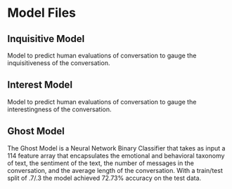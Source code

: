 # Model Files

## Inquisitive Model
Model to predict human evaluations of conversation to gauge the inquisitiveness of the conversation.

## Interest Model
Model to predict human evaluations of conversation to gauge the interestingness of the conversation.

## Ghost Model
The Ghost Model is a Neural Network Binary Classifier that takes as input a 114 feature array that encapsulates the emotional and behavioral taxonomy of text, the sentiment of the text, the number of messages in the conversation, and the average length of the conversation. With a train/test split of .7/.3 the model achieved 72.73% accuracy on the test data. 


